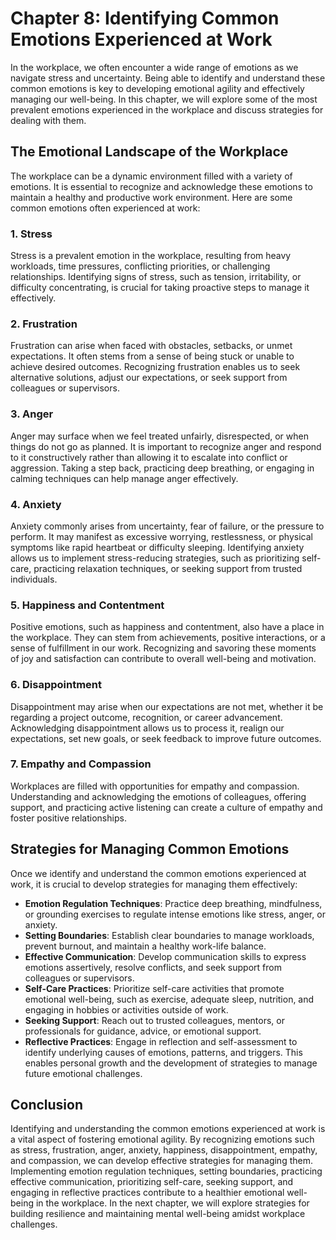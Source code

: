 Chapter 8: Identifying Common Emotions Experienced at Work
==========================================================

In the workplace, we often encounter a wide range of emotions as we navigate stress and uncertainty. Being able to identify and understand these common emotions is key to developing emotional agility and effectively managing our well-being. In this chapter, we will explore some of the most prevalent emotions experienced in the workplace and discuss strategies for dealing with them.

The Emotional Landscape of the Workplace
----------------------------------------

The workplace can be a dynamic environment filled with a variety of emotions. It is essential to recognize and acknowledge these emotions to maintain a healthy and productive work environment. Here are some common emotions often experienced at work:

### 1. **Stress**

Stress is a prevalent emotion in the workplace, resulting from heavy workloads, time pressures, conflicting priorities, or challenging relationships. Identifying signs of stress, such as tension, irritability, or difficulty concentrating, is crucial for taking proactive steps to manage it effectively.

### 2. **Frustration**

Frustration can arise when faced with obstacles, setbacks, or unmet expectations. It often stems from a sense of being stuck or unable to achieve desired outcomes. Recognizing frustration enables us to seek alternative solutions, adjust our expectations, or seek support from colleagues or supervisors.

### 3. **Anger**

Anger may surface when we feel treated unfairly, disrespected, or when things do not go as planned. It is important to recognize anger and respond to it constructively rather than allowing it to escalate into conflict or aggression. Taking a step back, practicing deep breathing, or engaging in calming techniques can help manage anger effectively.

### 4. **Anxiety**

Anxiety commonly arises from uncertainty, fear of failure, or the pressure to perform. It may manifest as excessive worrying, restlessness, or physical symptoms like rapid heartbeat or difficulty sleeping. Identifying anxiety allows us to implement stress-reducing strategies, such as prioritizing self-care, practicing relaxation techniques, or seeking support from trusted individuals.

### 5. **Happiness and Contentment**

Positive emotions, such as happiness and contentment, also have a place in the workplace. They can stem from achievements, positive interactions, or a sense of fulfillment in our work. Recognizing and savoring these moments of joy and satisfaction can contribute to overall well-being and motivation.

### 6. **Disappointment**

Disappointment may arise when our expectations are not met, whether it be regarding a project outcome, recognition, or career advancement. Acknowledging disappointment allows us to process it, realign our expectations, set new goals, or seek feedback to improve future outcomes.

### 7. **Empathy and Compassion**

Workplaces are filled with opportunities for empathy and compassion. Understanding and acknowledging the emotions of colleagues, offering support, and practicing active listening can create a culture of empathy and foster positive relationships.

Strategies for Managing Common Emotions
---------------------------------------

Once we identify and understand the common emotions experienced at work, it is crucial to develop strategies for managing them effectively:

* **Emotion Regulation Techniques**: Practice deep breathing, mindfulness, or grounding exercises to regulate intense emotions like stress, anger, or anxiety.
* **Setting Boundaries**: Establish clear boundaries to manage workloads, prevent burnout, and maintain a healthy work-life balance.
* **Effective Communication**: Develop communication skills to express emotions assertively, resolve conflicts, and seek support from colleagues or supervisors.
* **Self-Care Practices**: Prioritize self-care activities that promote emotional well-being, such as exercise, adequate sleep, nutrition, and engaging in hobbies or activities outside of work.
* **Seeking Support**: Reach out to trusted colleagues, mentors, or professionals for guidance, advice, or emotional support.
* **Reflective Practices**: Engage in reflection and self-assessment to identify underlying causes of emotions, patterns, and triggers. This enables personal growth and the development of strategies to manage future emotional challenges.

Conclusion
----------

Identifying and understanding the common emotions experienced at work is a vital aspect of fostering emotional agility. By recognizing emotions such as stress, frustration, anger, anxiety, happiness, disappointment, empathy, and compassion, we can develop effective strategies for managing them. Implementing emotion regulation techniques, setting boundaries, practicing effective communication, prioritizing self-care, seeking support, and engaging in reflective practices contribute to a healthier emotional well-being in the workplace. In the next chapter, we will explore strategies for building resilience and maintaining mental well-being amidst workplace challenges.
